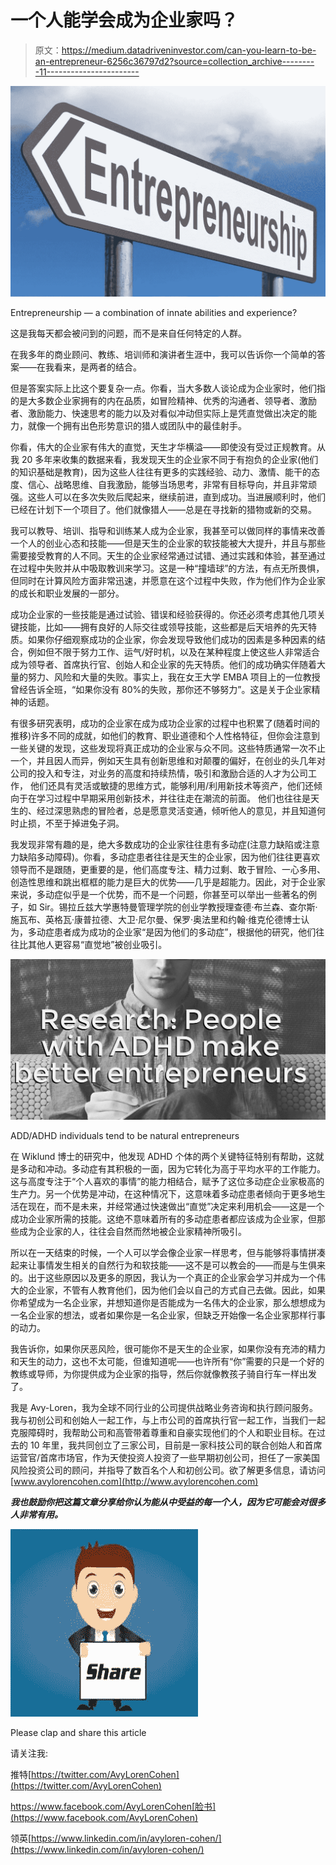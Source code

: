 # 一个人能学会成为企业家吗？

> 原文：<https://medium.datadriveninvestor.com/can-you-learn-to-be-an-entrepreneur-6256c36797d2?source=collection_archive---------11----------------------->

![](img/5e4fe8f1b36d079709786e66439019b8.png)

Entrepreneurship — a combination of innate abilities and experience?

这是我每天都会被问到的问题，而不是来自任何特定的人群。

在我多年的商业顾问、教练、培训师和演讲者生涯中，我可以告诉你一个简单的答案——在我看来，是两者的结合。

但是答案实际上比这个要复杂一点。你看，当大多数人谈论成为企业家时，他们指的是大多数企业家拥有的内在品质，如冒险精神、优秀的沟通者、领导者、激励者、激励能力、快速思考的能力以及对看似冲动但实际上是凭直觉做出决定的能力，就像一个拥有出色形势意识的猎人或团队中的最佳射手。

你看，伟大的企业家有伟大的直觉，天生才华横溢——即使没有受过正规教育。从我 20 多年来收集的数据来看，我发现天生的企业家不同于有抱负的企业家(他们的知识基础是教育)，因为这些人往往有更多的实践经验、动力、激情、能干的态度、信心、战略思维、自我激励，能够当场思考，非常有目标导向，并且非常顽强。这些人可以在多次失败后爬起来，继续前进，直到成功。当进展顺利时，他们已经在计划下一个项目了。他们就像猎人——总是在寻找新的猎物或新的交易。

我可以教导、培训、指导和训练某人成为企业家，我甚至可以做同样的事情来改善一个人的创业心态和技能——但是天生的企业家的软技能被大大提升，并且与那些需要接受教育的人不同。天生的企业家经常通过试错、通过实践和体验，甚至通过在过程中失败并从中吸取教训来学习。这是一种“撞墙球”的方法，有点无所畏惧，但同时在计算风险方面非常迅速，并愿意在这个过程中失败，作为他们作为企业家的成长和职业发展的一部分。

成功企业家的一些技能是通过试验、错误和经验获得的。你还必须考虑其他几项关键技能，比如——拥有良好的人际交往或领导技能，这些都是后天培养的先天特质。如果你仔细观察成功的企业家，你会发现导致他们成功的因素是多种因素的结合，例如但不限于努力工作、运气/好时机，以及在某种程度上使这些人非常适合成为领导者、首席执行官、创始人和企业家的先天特质。他们的成功确实伴随着大量的努力、风险和大量的失败。事实上，我在女王大学 EMBA 项目上的一位教授曾经告诉全班，“如果你没有 80%的失败，那你还不够努力”。这是关于企业家精神的话题。

有很多研究表明，成功的企业家在成为成功企业家的过程中也积累了(随着时间的推移)许多不同的成就，如他们的教育、职业道德和个人性格特征，但你会注意到一些关键的发现，这些发现将真正成功的企业家与众不同。这些特质通常一次不止一个，并且因人而异，例如天生具有创新思维和对颠覆的偏好，在创业的头几年对公司的投入和专注，对业务的高度和持续热情，吸引和激励合适的人才为公司工作， 他们还具有灵活或敏捷的思维方式，能够利用/利用新技术等资产，他们还倾向于在学习过程中早期采用创新技术，并往往走在潮流的前面。 他们也往往是天生的、经过深思熟虑的冒险者，总是愿意灵活变通，倾听他人的意见，并且知道何时止损，不至于掉进兔子洞。

我发现非常有趣的是，绝大多数成功的企业家往往患有多动症(注意力缺陷或注意力缺陷多动障碍)。你看，多动症患者往往是天生的企业家，因为他们往往更喜欢领导而不是跟随，更重要的是，他们高度专注、精力过剩、敢于冒险、一心多用、创造性思维和跳出框框的能力是巨大的优势——几乎是超能力。因此，对于企业家来说，多动症似乎是一个优势，而不是一个问题，你甚至可以举出一些著名的例子，如 Sir。锡拉丘兹大学惠特曼管理学院的创业学教授理查德·布兰森、查尔斯·施瓦布、英格瓦·康普拉德、大卫·尼尔曼、保罗·奥法里和约翰·维克伦德博士认为，多动症患者成为成功的企业家“是因为他们的多动症”，根据他的研究，他们往往比其他人更容易“直觉地”被创业吸引。

![](img/488eb7c8817a8340396c01372aecc8c2.png)

ADD/ADHD individuals tend to be natural entrepreneurs

在 Wiklund 博士的研究中，他发现 ADHD 个体的两个关键特征特别有帮助，这就是多动和冲动。多动症有其积极的一面，因为它转化为高于平均水平的工作能力。这与高度专注于“个人喜欢的事情”的能力相结合，赋予了这位多动症企业家极高的生产力。另一个优势是冲动，在这种情况下，这意味着多动症患者倾向于更多地生活在现在，而不是未来，并经常通过快速做出“直觉”决定来利用机会——这是一个成功企业家所需的技能。这绝不意味着所有的多动症患者都应该成为企业家，但那些成为企业家的人，往往会自然而然地被企业家精神所吸引。

所以在一天结束的时候，一个人可以学会像企业家一样思考，但与能够将事情拼凑起来让事情发生相关的自然行为和软技能——这不是可以教会的——而是与生俱来的。出于这些原因以及更多的原因，我认为一个真正的企业家会学习并成为一个伟大的企业家，不管有人教育他们，因为他们会以自己的方式自己去做。因此，如果你希望成为一名企业家，并想知道你是否能成为一名伟大的企业家，那么想想成为一名企业家的想法，或者如果你是一名企业家，但缺乏开始像一名企业家那样行事的动力。

我告诉你，如果你厌恶风险，很可能你不是天生的企业家，如果你没有充沛的精力和天生的动力，这也不太可能，但谁知道呢——也许所有“你”需要的只是一个好的教练或导师，为你提供成为企业家的指导，然后你就像教孩子骑自行车一样出发了。

我是 Avy-Loren，我为全球不同行业的公司提供战略业务咨询和执行顾问服务。我与初创公司和创始人一起工作，与上市公司的首席执行官一起工作，当我们一起克服障碍时，我帮助公司和高管带着尊重和自豪实现他们的个人和职业目标。在过去的 10 年里，我共同创立了三家公司，目前是一家科技公司的联合创始人和首席运营官/首席市场官，作为天使投资人投资了一些早期初创公司，担任了一家美国风险投资公司的顾问，并指导了数百名个人和初创公司。欲了解更多信息，请访问[www.avylorencohen.com](http://www.avylorencohen.com)

***我也鼓励你把这篇文章分享给你认为能从中受益的每一个人，因为它可能会对很多人非常有用。***

![](img/d4578a53b9e11522ba39b4d473254d2d.png)

Please clap and share this article

请关注我:

推特[https://twitter.com/AvyLorenCohen](https://twitter.com/AvyLorenCohen)

https://www.facebook.com/AvyLorenCohen[脸书](https://www.facebook.com/AvyLorenCohen)

领英[https://www.linkedin.com/in/avyloren-cohen/](https://www.linkedin.com/in/avyloren-cohen/)